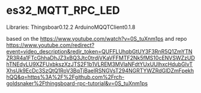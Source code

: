 # es32_MQTT_RPC_LED
Libraries:
Thingsboar0.12.2
ArduinoMQQTClient0.1.8


based on the https://www.youtube.com/watch?v=0S_tuXnm1ps
and repo https://www.youtube.com/redirect?event=video_description&redir_token=QUFFLUhqbGtUY3F3RnR5Q1ZmYTNZR3R4a1FTcGhhaDhJZ3xBQ3Jtc0trdjVKaVFFMTF2Nk5fMS10cENVSWZzUDhTNEdyLU9XZFUxbkszXzJTS2F1b1VLREM3MVlaNFdtYUxUUlhxcHdubGlvTXhsUk9EcDc3SzQtQ1RoV3BqTjBaelRSNGVsT294NGRTYWZRdGlDZmFpekhhQQ&q=https%3A%2F%2Fgithub.com%2Frch-goldsnaker%2Fthingsboard-rpc-tutorial&v=0S_tuXnm1ps
